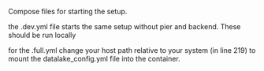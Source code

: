 Compose files for starting the setup.

the .dev.yml file starts the same setup without pier and backend. These should be run locally

for the .full.yml change your host path relative to your system (in line 219) to mount the datalake_config.yml file into the container.
